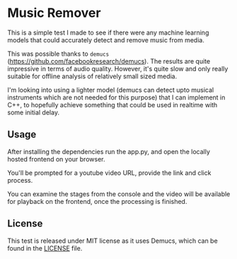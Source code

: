 # Music Remover

This is a simple test I made to see if there were any machine learning models that could accurately detect and remove music from media.

This was possible thanks to `demucs` (https://github.com/facebookresearch/demucs). The results are quite impressive in terms of audio quality. However, it's quite slow and only really suitable for offline analysis of relatively small sized media. 

I'm looking into using a lighter model (demucs can detect upto musical instruments which are not needed for this purpose) that I can implement in C++, to hopefully achieve something that could be used in realtime with some initial delay. 

## Usage

After installing the dependencies run the app.py, and open the locally hosted frontend on your browser. 

You'll be prompted for a youtube video URL, provide the link and click process.

You can examine the stages from the console and the video will be available for playback on the frontend, once the processing is finished.

## License

This test is released under MIT license as it uses Demucs, which can be found in the [LICENSE](LICENSE) file.
